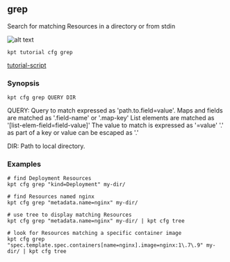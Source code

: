 ## grep

Search for matching Resources in a directory or from stdin

![alt text][tutorial]

    kpt tutorial cfg grep

[tutorial-script]

### Synopsis

    kpt cfg grep QUERY DIR

  QUERY:
    Query to match expressed as 'path.to.field=value'.
    Maps and fields are matched as '.field-name' or '.map-key'
    List elements are matched as '[list-elem-field=field-value]'
    The value to match is expressed as '=value'
    '.' as part of a key or value can be escaped as '\.'

  DIR:
    Path to local directory.

### Examples

    # find Deployment Resources
    kpt cfg grep "kind=Deployment" my-dir/

    # find Resources named nginx
    kpt cfg grep "metadata.name=nginx" my-dir/

    # use tree to display matching Resources
    kpt cfg grep "metadata.name=nginx" my-dir/ | kpt cfg tree

    # look for Resources matching a specific container image
    kpt cfg grep "spec.template.spec.containers[name=nginx].image=nginx:1\.7\.9" my-dir/ | kpt cfg tree

###

[tutorial]: https://storage.googleapis.com/kpt-dev/docs/cfg-grep.gif "kpt cfg grep"
[tutorial-script]: ../gifs/cfg-grep.sh
